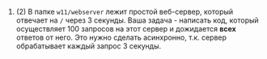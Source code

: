 1. (2) В папке `w11/webserver` лежит простой веб-сервер, который отвечает на `/` через 3 секунды.
Ваша задача - написать код, который осуществляет 100 запросов на этот сервер и дожидается **всех** ответов от него.
Это нужно сделать асинхронно, т.к. сервер обрабатывает каждый запрос 3 секунды.